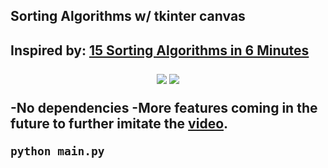<h2>Sorting Algorithms w/ tkinter canvas<h2>


Inspired by: <a href="https://www.youtube.com/watch?v=kPRA0W1kECg">15 Sorting Algorithms in 6 Minutes</a>

<div align="center">
    <img src="https://i.imgur.com/JUnnXam.png">
    <img src="https://i.imgur.com/YHPmbYT.png">
</div>

-No dependencies
-More features coming in the future to further imitate the <a href="https://www.youtube.com/watch?v=kPRA0W1kECg">video</a>.

`python main.py`